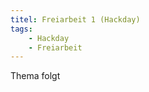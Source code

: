 ```yaml
---
titel: Freiarbeit 1 (Hackday)
tags: 
    - Hackday
    - Freiarbeit
---
```


Thema folgt

<!--
Gestalten und entwicklen Sie im Rahmen dieser Freiarbeit einen interessanten Sketch, der sich mit dem Begriff «Growth» auseinander setzt. Der Begriff kann hierbei auf vielfältige Weise interpretiert werden, wichtig ist eine Veränderung über die Zeit.

Viel Spaß!-->